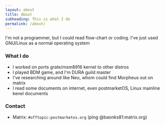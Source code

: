 ```yaml
---
layout: about
title: About
subheading: This is what I do
permalink: /about/
---
```

I'm not a programmer, but I could read flow-chart or coding. I've just used GNU/Linux as a normal operating system

### What I do
- I worked on ports grate/msm8916 kernel to other distros 
- I played BDM game, and I'm DURA guild master
- I've researching around like Neo, whom could find Morpheus out on matrix
- I read some documents on internet, even postmarketOS, Linux mainline kenel documents

### Contact
- Matrix: `#offtopic:postmarketos.org` (ping @baonks81:matrix.org)
